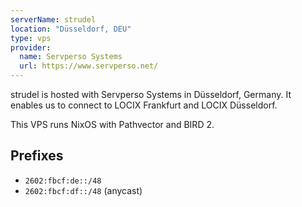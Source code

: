 ```yaml
---
serverName: strudel
location: "Düsseldorf, DEU"
type: vps
provider:
  name: Servperso Systems
  url: https://www.servperso.net/
---
```


strudel is hosted with Servperso Systems in Düsseldorf, Germany. It enables us to connect to LOCIX Frankfurt and LOCIX Düsseldorf.

This VPS runs NixOS with Pathvector and BIRD 2.

## Prefixes

- `2602:fbcf:de::/48`
- `2602:fbcf:df::/48` (anycast)

